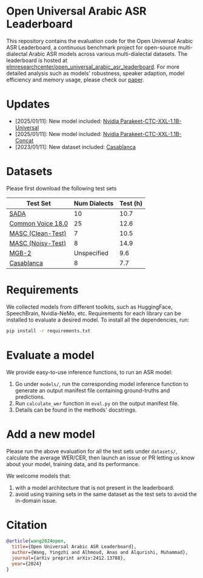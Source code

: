 # Open Universal Arabic ASR Leaderboard

This repository contains the evaluation code for the Open Universal Arabic ASR Leaderboard, a continuous benchmark project for open-source multi-dialectal Arabic ASR models across various multi-dialectal datasets. The leaderboard is hosted at [elmresearchcenter/open_universal_arabic_asr_leaderboard](https://huggingface.co/spaces/elmresearchcenter/open_universal_arabic_asr_leaderboard). For more detailed analysis such as models' robustness, speaker adaption, model efficiency and memory usage, please check our [paper](https://arxiv.org/pdf/2412.13788).

# Updates

- [2025/01/11]: New model included: [Nvidia Parakeet-CTC-XXL-1.1B-Universal](https://catalog.ngc.nvidia.com/orgs/nvidia/teams/riva/models/parakeet-ctc-riva-1-1b-unified-ml-cs-universal)
- [2025/01/11]: New model included: [Nvidia Parakeet-CTC-XXL-1.1B-Concat](https://catalog.ngc.nvidia.com/orgs/nvidia/teams/riva/models/parakeet-ctc-riva-1-1b-unified-ml-cs-concat)
- [2023/01/11]: New dataset included: [Casablanca](https://huggingface.co/datasets/UBC-NLP/Casablanca)

# Datasets

Please first download the following test sets

| Test Set                                                                                        | Num Dialects   | Test (h)    |
|-------------------------------------------------------------------------------------------------|----------------|-------------|
| [SADA](https://www.kaggle.com/datasets/sdaiancai/sada2022)                                      | 10             | 10.7        |
| [Common Voice 18.0](https://commonvoice.mozilla.org/en/datasets)                                | 25             | 12.6        |
| [MASC (Clean-Test)](https://ieee-dataport.org/open-access/masc-massive-arabic-speech-corpus)    | 7              | 10.5        |
| [MASC (Noisy-Test)](https://ieee-dataport.org/open-access/masc-massive-arabic-speech-corpus)    | 8              | 14.9        |
| [MGB-2](http://www.mgb-challenge.org/MGB-2.html)                                                | Unspecified    | 9.6         |
| [Casablanca](https://huggingface.co/datasets/UBC-NLP/Casablanca)                                | 8              | 7.7         |

# Requirements

We collected models from different toolkits, such as HuggingFace, SpeechBrain, Nvidia-NeMo, etc. Requirements for each library can be installed to evaluate a desired model. To install all the dependencies, run:
```bash
pip install -r requirements.txt
```

# Evaluate a model

We provide easy-to-use inference functions, to run an ASR model:
1. Go under `models/`, run the corresponding model inference function to generate an output manifest file containing ground-truths and predictions.
2. Run `calculate_wer` function in `eval.py` on the output manifest file.
3. Details can be found in the methods' docstrings.

# Add a new model

Please run the above evaluation for all the test sets under `datasets/`, calculate the average WER/CER, then launch an issue or PR letting us know about your model, training data, and its performance.

We welcome models that:
1. with a model architecture that is not present in the leaderboard.
2. avoid using training sets in the same dataset as the test sets to avoid the in-domain issue.

# Citation 

```bibtex
@article{wang2024open,
  title={Open Universal Arabic ASR Leaderboard},
  author={Wang, Yingzhi and Alhmoud, Anas and Alqurishi, Muhammad},
  journal={arXiv preprint arXiv:2412.13788},
  year={2024}
}
```
